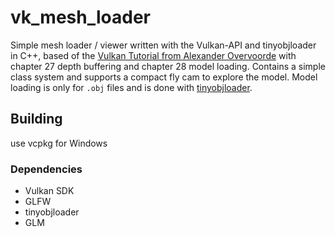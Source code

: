 # vk_mesh_loader
Simple mesh loader / viewer written with the Vulkan-API and tinyobjloader in C++,
based of the [Vulkan Tutorial from Alexander Overvoorde](https://vulkan-tutorial.com/) with chapter 27 depth buffering and chapter 28 model loading.
Contains a simple class system and supports a compact fly cam to explore the model. Model loading is
only for `.obj` files and is done with [tinyobjloader](https://github.com/tinyobjloader/tinyobjloader).

## Building
use vcpkg for Windows
### Dependencies
- Vulkan SDK
- GLFW
- tinyobjloader
- GLM